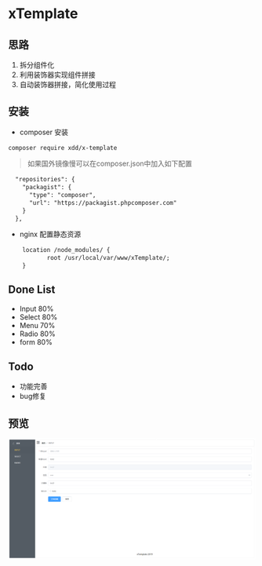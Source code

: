 # xTemplate
## 思路
1. 拆分组件化
2. 利用装饰器实现组件拼接
3. 自动装饰器拼接，简化使用过程
## 安装
* composer 安装
```
composer require xdd/x-template
```
> 如果国外镜像慢可以在composer.json中加入如下配置
```
  "repositories": {
    "packagist": {
      "type": "composer",
      "url": "https://packagist.phpcomposer.com"
    }
  },
```
* nginx 配置静态资源
```
    location /node_modules/ {
           root /usr/local/var/www/xTemplate/;
    }
```
## Done List
* Input 80%
* Select 80%
* Menu 70%
* Radio 80%
* form 80%
## Todo
* 功能完善
* bug修复
## 预览
![图片预览](https://github.com/xiangdong1987/xTemplate/raw/master/img/xTemplate1.png)
